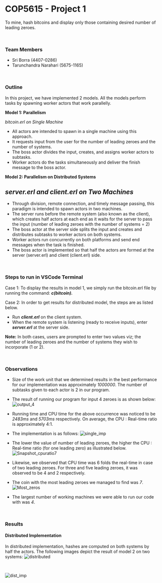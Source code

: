 # 
# COP5615 - Project 1

 To mine, hash bitcoins and display only those containing desired number of leading zeroes. 
 
 &nbsp;






### Team Members

 - Sri Borra (4407-0286)
 - Tarunchandra Narahari (5675-1165)
 
 &nbsp;

  
### Outline

 In this project, we have implemented 2 models. All the models perform tasks by spawning worker actors that work parallelly.

 **Model 1: Parallelism** 

 _bitcoin.erl on Single Machine_ 
 
 - All actors are intended to spawn in a single machine using this approach.
 - It requests input from the user for the number of leading zeroes and the number of systems. 
 - The boss actor divides the input, creates, and assigns worker actors to subtasks.
 - Worker actors do the tasks simultaneously and deliver the finish message to the boss actor.
 &nbsp;

 **Model 2: Parallelism on Distributed Systems** 

 _server.erl and client.erl on Two Machines_ 
 -

 - Through division, remote connection, and timely message passing, this paradigm is intended to spawn actors in two machines.
 - The server runs before the remote system (also known as the client), which creates half actors at each end as it waits for the server to pass the input (number of leading zeroes with the number of systems = 2)
 - The boss actor at the server side splits the input and creates and distributes subtasks to worker actors on both systems.
 - Worker actors run concurrently on both platforms and send end messages when the task is finished.
 - The boss actor is implemented so that half the actors are formed at the server (server.erl) and client (client.erl) side.


 &nbsp;


### Steps to run in VSCode Terminal

 Case 1: To display the results in model 1, we simply run the bitcoin.erl file by running the command: **_c(bitcoin)._**
 
 Case 2: In order to get results for distributed model, the steps are as listed below.

 - Run **_client.erl_** on the client system.
 - When the remote system is listening (ready to receive inputs), enter **_server.erl_** at the server side.

 **Note:** In both cases, users are prompted to enter two values viz; the number of leading zeroes and the number of systems they wish to incorporate (1 or 2).
 
 &nbsp;

### Observations
 - Size of the work unit that we determined results in the best performance for our implementation was approximately _1000000_. The number of subtasks given to each actor is 2 in our program. 
 
 - The result of running our program for input 4 zeroes is as shown below: ![output_4](https://user-images.githubusercontent.com/54497878/192125187-fb99f417-ce98-499f-96bd-92e98d967619.jpeg)

 - Running time and CPU time for the above occurrence was noticed to be _2483ms_ and _5703ms_ respectively. On average, the CPU : Real-time ratio is approximately 4:1.
 - The implementation is as follows:  ![single_imp](https://user-images.githubusercontent.com/54497878/192125503-93e6ee87-87eb-48a4-b261-1bf0ac4d1da4.jpeg)

 
 - The lower the value of number of leading zeroes, the higher the CPU : Real-time ratio (for one leading zero) as illustrated below. ![Snapshot_cpuratio7](https://lh5.googleusercontent.com/B5xjhMS2To9nNvQwMMjlUPmtjL-brJYcwRFckyEdnPuqKbUVzz25JJy1_fvlhecEJoBVOXiH1Zm0UoOclMsYW2xdtvIL_Ej4KYU3gBVpJ7cPkJe4BsWmnxkk2VyVxU39xg=w1280)

 - Likewise, we observed that CPU time was 6 folds the real-time in case of two leading zeroes. For three and five leading zeroes, it was observed to be 4 and 2 respectively.

 - The coin with the most leading zeroes we managed to find was _7_. ![Most_zeros](https://user-images.githubusercontent.com/54497878/192125386-39915948-6761-4181-9dc9-b4e0a6d72829.jpeg)

 
 - The largest number of working machines we were able to run our code with was _4_. 
 
 &nbsp;

### Results
 
#### Distributed Implementation
  In distributed implementation, hashes are computed on both systems by half the actors. The following images depict the result of model 2 on two systems: ![distributed](https://user-images.githubusercontent.com/54497878/192125280-82a9dcc3-712d-4572-bc3c-52c89e92918c.jpeg)

 &nbsp;
 
![dist_imp](https://user-images.githubusercontent.com/54497878/192125291-a6b4186a-1ed7-437b-99fb-95574a425e53.jpeg)


